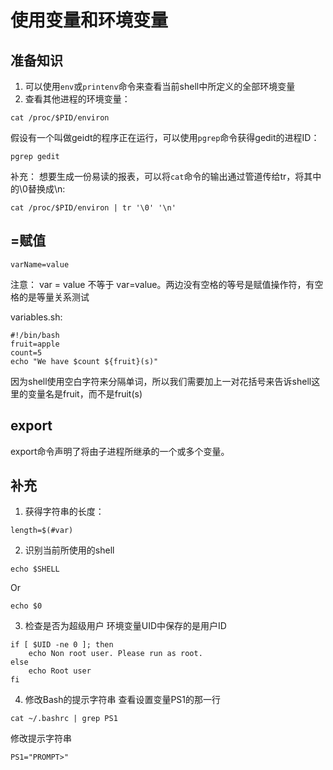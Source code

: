 # 使用变量和环境变量
## 准备知识
1. 可以使用`env`或`printenv`命令来查看当前shell中所定义的全部环境变量
2. 查看其他进程的环境变量：
```shell
cat /proc/$PID/environ
```
假设有一个叫做geidt的程序正在运行，可以使用`pgrep`命令获得gedit的进程ID：
```shell
pgrep gedit
```
补充：
想要生成一份易读的报表，可以将`cat`命令的输出通过管道传给tr，将其中的\0替换成\n:
```shell
cat /proc/$PID/environ | tr '\0' '\n'
```

## =赋值
```shell
varName=value
```
注意：
var = value 不等于 var=value。两边没有空格的等号是赋值操作符，有空格的是等量关系测试

variables.sh:
```shell
#!/bin/bash
fruit=apple
count=5
echo "We have $count ${fruit}(s)"
```
因为shell使用空白字符来分隔单词，所以我们需要加上一对花括号来告诉shell这里的变量名是fruit，而不是fruit(s)

## export
export命令声明了将由子进程所继承的一个或多个变量。

## 补充
1. 获得字符串的长度：
```shell
length=$(#var)
```
2. 识别当前所使用的shell
```shell
echo $SHELL
```
Or
```shell
echo $0
```
3. 检查是否为超级用户
环境变量UID中保存的是用户ID
```shell
if [ $UID -ne 0 ]; then
    echo Non root user. Please run as root.
else
    echo Root user
fi
```
4. 修改Bash的提示字符串
查看设置变量PS1的那一行
```shell
cat ~/.bashrc | grep PS1
```
修改提示字符串
```shell
PS1="PROMPT>"
```